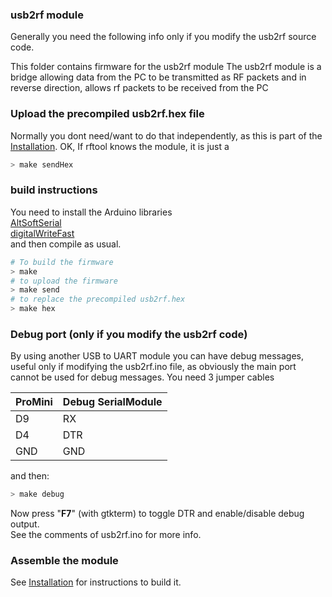 ### usb2rf module
Generally you need the following info only if you modify the usb2rf source code.

This folder contains firmware for the usb2rf module
The usb2rf module is a bridge allowing data from the PC to be transmitted as RF packets and in reverse
direction, allows rf packets to be received from the PC

### Upload the precompiled usb2rf.hex file
Normally you dont need/want to do that independently, as this is part of the [Installation](../help/Installation.md).
OK, If rftool knows the module, it is just a
```sh
> make sendHex
```

### build instructions
You need to install the Arduino libraries<br/>
[AltSoftSerial](https://github.com/PaulStoffregen/AltSoftSerial)<br/>
[digitalWriteFast](https://github.com/NicksonYap/digitalWriteFast)<br/>
and then compile as usual.
```sh
# To build the firmware
> make
# to upload the firmware
> make send
# to replace the precompiled usb2rf.hex
> make hex
```

### Debug port (only if you modify the usb2rf code)
By using another USB to UART module you can have debug messages, useful only if modifying the
usb2rf.ino file, as obviously the main port cannot be used for debug messages.
You need 3 jumper cables

ProMini | Debug SerialModule
------ | -----
D9 | RX
D4 | DTR
GND | GND

and then:
```sh
> make debug
```
Now press "**F7**" (with gtkterm) to toggle DTR and enable/disable debug output.<br/>
See the comments of usb2rf.ino for more info.

### Assemble the module
See [Installation](../help/Installation.md) for instructions to build it.
